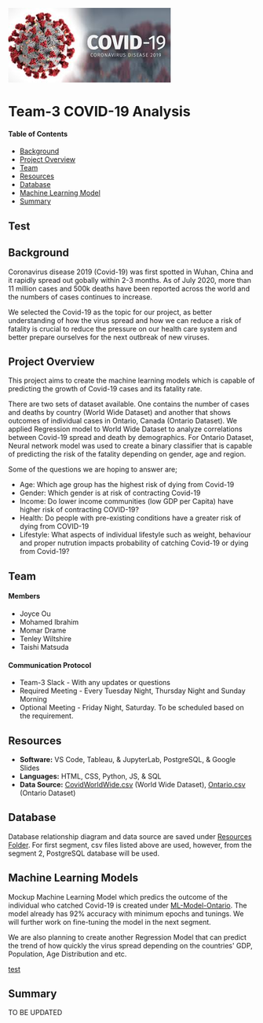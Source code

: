 ![header_pic](images/covid.png)

# Team-3 COVID-19 Analysis 

#### Table of Contents  

* [Background](#Background)
* [Project Overview](#project-overview)
* [Team](#Team)
* [Resources](#resources)
* [Database](#Database)
* [Machine Learning Model](#Machine-Learning-Models)
* [Summary](#summary)



## Test

## Background

Coronavirus disease 2019 (Covid-19) was first spotted in Wuhan, China and it rapidly spread out gobally within 2-3 months. As of July 2020, more than 11 million cases and 500k deaths have been reported across the world and the numbers of cases continues to increase. 

We selected the Covid-19 as the topic for our project, as better understanding of how the virus spread and how we can reduce a risk of fatality is crucial to reduce the pressure on our health care system and better prepare ourselves for the next outbreak of new viruses.

## Project Overview
This project aims to create the machine learning models which is capable of predicting the growth of Covid-19 cases and its fatality rate.

There are two sets of dataset available. One contains the number of cases and deaths by country (World Wide Dataset) and another that shows outcomes of individual cases in Ontario, Canada (Ontario Dataset).
We applied Regression model to World Wide Dataset to analyze correlations between Covid-19 spread and death by demographics. 
For Ontario Dataset, Neural network model was used to create a binary classifier that is capable of predicting the risk of the fatality depending on gender, age and region.

Some of the questions we are hoping to answer are;
- Age: Which age group has the highest risk of dying from Covid-19
- Gender: Which gender is at risk of contracting Covid-19
- Income: Do lower income communities (low GDP per Capita) have higher risk of contracting COVID-19?
- Health: Do people with pre-existing conditions have a greater risk of dying from COVID-19
- Lifestyle: What aspects of individual lifestyle such as weight, behaviour and proper nutrution impacts probability of catching Covid-19 or dying from Covid-19?

## Team
#### Members
* Joyce Ou
* Mohamed Ibrahim
* Momar Drame
* Tenley Wiltshire
* Taishi Matsuda

#### Communication Protocol
* Team-3 Slack - With any updates or questions
* Required Meeting - Every Tuesday Night, Thursday Night and Sunday Morning
* Optional Meeting - Friday Night, Saturday. To be scheduled based on the requirement.

## Resources
- **Software:** VS Code, Tableau, & JupyterLab, PostgreSQL, & Google Slides
- **Languages:** HTML, CSS, Python, JS, & SQL
- **Data Source:** [CovidWorldWide.csv](Resources\CovidWorldWide.csv) (World Wide Dataset), [Ontario.csv](Resources\Ontario.csv) (Ontario Dataset)


## Database
Database relationship diagram and data source are saved under [Resources Folder](Resources).
For first segment, csv files listed above are used, however, from the segment 2, PostgreSQL database will be used.

## Machine Learning Models
Mockup Machine Learning Model which predics the outcome of the individual who catched Covid-19 is created under [ML-Model-Ontario](ML-Model-Ontario).
The model already has 92% accuracy with minimum epochs and tunings. We will further work on fine-tuning the model in the next segment.

We are also planning to create another Regression Model that can predict the trend of how quickly the virus spread depending on the countries' GDP, Population, Age Distribution and etc.

[test](#Test)

## Summary 
TO BE UPDATED
